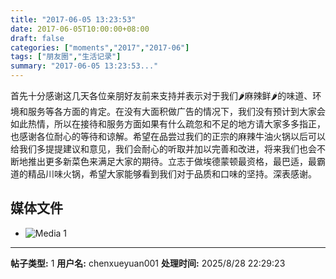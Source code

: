 ```yaml
---
title: "2017-06-05 13:23:53"
date: 2017-06-05T10:00:00+08:00
draft: false
categories: ["moments","2017","2017-06"]
tags: ["朋友圈","生活记录"]
summary: "2017-06-05 13:23:53..."
---
```


首先十分感谢这几天各位亲朋好友前来支持并表示对于我们🌶️麻辣鲜🌶️的味道、环境和服务等各方面的肯定。在没有大面积做广告的情况下，我们没有预计到大家会如此热情，所以在接待和服务方面如果有什么疏忽和不足的地方请大家多多指正，也感谢各位耐心的等待和谅解。希望在品尝过我们的正宗的麻辣牛油火锅以后可以给我们多提提建议和意见，我们会耐心的听取并加以完善和改进，将来我们也会不断地推出更多新菜色来满足大家的期待。立志于做埃德蒙顿最资格，最巴适，最霸道的精品川味火锅，希望大家能够看到我们对于品质和口味的坚持。深表感谢。

## 媒体文件

- ![Media 1](/Moments/photos/2017-06-05/201706051323530.jpg)

---

**帖子类型:** 1
**用户名:** chenxueyuan001
**处理时间:** 2025/8/28 22:29:23